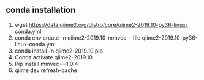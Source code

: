 ## conda installation

1. wget https://data.qiime2.org/distro/core/qiime2-2019.10-py36-linux-conda.yml
1. conda env create -n qiime2-2019.10-mmvec --file qiime2-2019.10-py36-linux-conda.yml
1. conda install -n qiime2-2019.10 pip
1. Conda activate qiime2-2019.10 
1. Pip install mmvec==1.0.4
1. qiime dev refresh-cache

